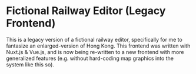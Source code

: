 # Fictional Railway Editor (Legacy Frontend)

This is a legacy version of a fictional railway editor, specifically for me to fantasize an enlarged-version of Hong Kong. This frontend was written with Nuxt.js & Vue.js, and is now being re-written to a new frontend with more generalized features (e.g. without hard-coding map graphics into the system like this so).